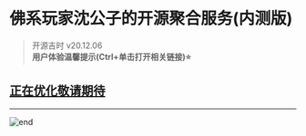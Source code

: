 
# **佛系玩家沈公子的开源聚合服务(内测版)**
>开源吉时 v20.12.06  
>**用户体验温馨提示(Ctrl+单击打开相关链接)⭐**  

## **[正在优化敬请期待](https://techpang.top/)**

------
![end](https://gitee.com/techpang/img_emoji_libs/raw/master/img_bed/markdown_images/end.jpg '富婆加我吧不想努力了')